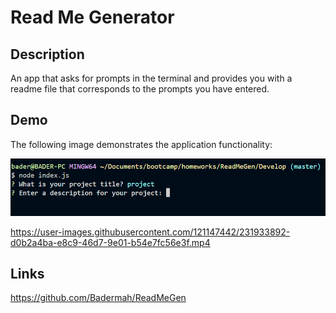 # Read Me Generator

## Description
An app that asks for prompts in the terminal and provides you with a readme file that corresponds to the prompts you have entered.


## Demo

The following image demonstrates the application functionality:

![A user enters prompts and is presented with a read me file](./Assets/demo.png)


https://user-images.githubusercontent.com/121147442/231933892-d0b2a4ba-e8c9-46d7-9e01-b54e7fc56e3f.mp4


## Links

https://github.com/Badermah/ReadMeGen
